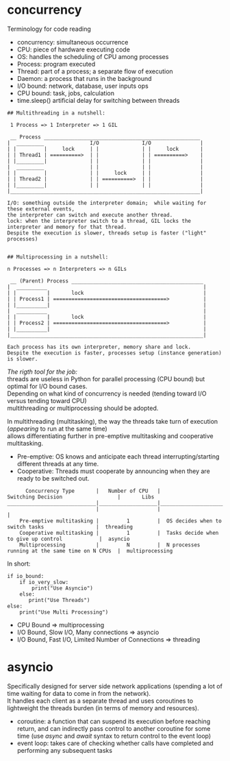 # concurrency

Terminology for code reading

* concurrency: simultaneous occurrence
* CPU: piece of hardware executing code
* OS: handles the scheduling of CPU among processes
* Process: program executed
* Thread: part of a process; a separate flow of execution
* Daemon: a process that runs in the background
* I/O bound: network, database, user inputs ops
* CPU bound: task, jobs, calculation
* time.sleep() artificial delay for switching between threads

~~~
## Multithreading in a nutshell:

 1 Process => 1 Interpreter => 1 GIL 

 __ Process ___________________________________________________         
|  _________               I/O              I/O                |
| |         |     lock     | |              | |     lock       |
| | Thread1 | ==========>  | |              | | ==========>    |
| |_________|              | |              | |                |
|  _________               | |              | |                |
| |         |              | |     lock     | |                |
| | Thread2 |              | | ==========>  | |                |
| |_________|              | |              | |                |
|______________________________________________________________|

I/O: something outside the interpreter domain;  while waiting for these external events,
the interpreter can switch and execute another thread.
lock: when the interpreter switch to a thread, GIL locks the interpreter and memory for that thread.
Despite the execution is slower, threads setup is faster ("light" processes)


## Multiprocessing in a nutshell:

n Processes => n Interpreters => n GILs

 __ (Parent) Process ___________________________________________
|  __________                                                   |
| |          |       lock                                       |
| | Process1 | =====================================>           |
| |__________|                                                  |
|  __________                                                   |
| |          |       lock                                       |
| | Process2 | =====================================>           |
| |__________|                                                  |
|_______________________________________________________________|                          

Each process has its own interpreter, memory share and lock. 
Despite the execution is faster, processes setup (instance generation) is slower.
~~~


_The rigth tool for the job:_ \
threads are useless in Python for parallel processing (CPU bound) but optimal for I/O bound cases. \
Depending on what kind of concurrency is needed (tending toward I/O versus tending toward CPU) \
multithreading or multiprocessing should be adopted. 

In multithreading (multitasking), the way the threads take turn of execution (_appearing_ to run at the same time) \
allows differentiating further in pre-emptive multitasking and cooperative multitasking.
* Pre-emptive: OS knows and anticipate each thread interrupting/starting different threads at any time.
* Cooperative: Threads must cooperate by announcing when they are ready to be switched out.

~~~
      Concurrency Type       |   Number of CPU   |              Switching Decision                  |       Libs
_____________________________|___________________|__________________________________________________|___________________
                             |                   |                                                  |
    Pre-emptive multitasking |         1         |  OS decides when to switch tasks                 |  threading
    Cooperative multitasking |         1         |  Tasks decide when to give up control            |  asyncio
    Multiprocessing          |         N         |  N processes running at the same time on N CPUs  |  multiprocessing
~~~


In short:

~~~
if io_bound:
    if io_very_slow:
        print("Use Asyncio")
    else:
       print("Use Threads")
else:
    print("Use Multi Processing")
~~~

* CPU Bound => multiprocessing
* I/O Bound, Slow I/O, Many connections => asyncio
* I/O Bound, Fast I/O, Limited Number of Connections => threading


# asyncio

Specifically designed for server side network applications (spending a lot of time waiting for data to come in from the network). \
It handles each client as a separate thread and uses coroutines to lightweight the threads burden (in terms of memory and resources).

* coroutine: a function that can suspend its execution before reaching return, and can indirectly pass control to another coroutine for some time (use _async_ and _await_ syntax to return control to the event loop)
* event loop: takes care of checking whether calls have completed and performing any subsequent tasks
